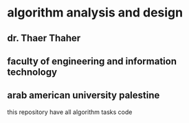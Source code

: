 # algorithm analysis and design
## dr. Thaer Thaher
## faculty of engineering and information technology 
## arab american university palestine
this repository have all algorithm tasks code 
